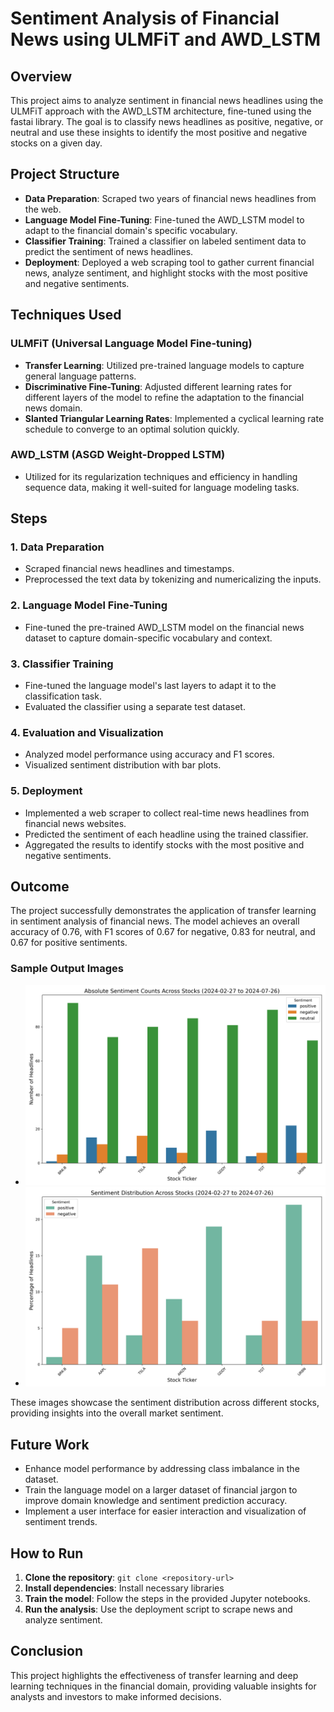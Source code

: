 # Sentiment Analysis of Financial News using ULMFiT and AWD_LSTM

## Overview

This project aims to analyze sentiment in financial news headlines using the ULMFiT approach with the AWD_LSTM architecture, fine-tuned using the fastai library. The goal is to classify news headlines as positive, negative, or neutral and use these insights to identify the most positive and negative stocks on a given day.

## Project Structure

- **Data Preparation**: Scraped two years of financial news headlines from the web.
- **Language Model Fine-Tuning**: Fine-tuned the AWD_LSTM model to adapt to the financial domain's specific vocabulary.
- **Classifier Training**: Trained a classifier on labeled sentiment data to predict the sentiment of news headlines.
- **Deployment**: Deployed a web scraping tool to gather current financial news, analyze sentiment, and highlight stocks with the most positive and negative sentiments.

## Techniques Used

### ULMFiT (Universal Language Model Fine-tuning)

- **Transfer Learning**: Utilized pre-trained language models to capture general language patterns.
- **Discriminative Fine-Tuning**: Adjusted different learning rates for different layers of the model to refine the adaptation to the financial news domain.
- **Slanted Triangular Learning Rates**: Implemented a cyclical learning rate schedule to converge to an optimal solution quickly.

### AWD_LSTM (ASGD Weight-Dropped LSTM)

- Utilized for its regularization techniques and efficiency in handling sequence data, making it well-suited for language modeling tasks.

## Steps

### 1. Data Preparation

- Scraped financial news headlines and timestamps.
- Preprocessed the text data by tokenizing and numericalizing the inputs.

### 2. Language Model Fine-Tuning
- Fine-tuned the pre-trained AWD_LSTM model on the financial news dataset to capture domain-specific vocabulary and context.

### 3. Classifier Training

- Fine-tuned the language model's last layers to adapt it to the classification task.
- Evaluated the classifier using a separate test dataset.

### 4. Evaluation and Visualization

- Analyzed model performance using accuracy and F1 scores.
- Visualized sentiment distribution with bar plots.

### 5. Deployment

- Implemented a web scraper to collect real-time news headlines from financial news websites.
- Predicted the sentiment of each headline using the trained classifier.
- Aggregated the results to identify stocks with the most positive and negative sentiments.

## Outcome

The project successfully demonstrates the application of transfer learning in sentiment analysis of financial news. The model achieves an overall accuracy of 0.76, with F1 scores of 0.67 for negative, 0.83 for neutral, and 0.67 for positive sentiments.

### Sample Output Images

- <img src="output/sentiment_distribution_absolute.png" alt="Sentiment Distribution (Absolute)" width="700">
- <img src="output/sentiment_distribution_percentage.png" alt="Sentiment Distribution (Percentage)" width="700">

These images showcase the sentiment distribution across different stocks, providing insights into the overall market sentiment.

## Future Work

- Enhance model performance by addressing class imbalance in the dataset.
- Train the language model on a larger dataset of financial jargon to improve domain knowledge and sentiment prediction accuracy.
- Implement a user interface for easier interaction and visualization of sentiment trends.

## How to Run

1. **Clone the repository**: `git clone <repository-url>`
2. **Install dependencies**: Install necessary libraries
3. **Train the model**: Follow the steps in the provided Jupyter notebooks.
4. **Run the analysis**: Use the deployment script to scrape news and analyze sentiment.

## Conclusion

This project highlights the effectiveness of transfer learning and deep learning techniques in the financial domain, providing valuable insights for analysts and investors to make informed decisions.
